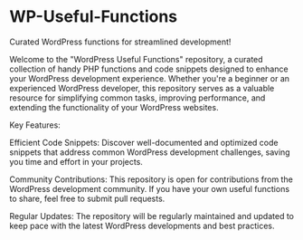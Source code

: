 # WP-Useful-Functions
Curated WordPress functions for streamlined development!

Welcome to the "WordPress Useful Functions" repository, a curated collection of handy PHP functions and code snippets designed to enhance your WordPress development experience. Whether you're a beginner or an experienced WordPress developer, this repository serves as a valuable resource for simplifying common tasks, improving performance, and extending the functionality of your WordPress websites.

Key Features:

Efficient Code Snippets: Discover well-documented and optimized code snippets that address common WordPress development challenges, saving you time and effort in your projects.

Community Contributions: This repository is open for contributions from the WordPress development community. If you have your own useful functions to share, feel free to submit pull requests.

Regular Updates: The repository will be regularly maintained and updated to keep pace with the latest WordPress developments and best practices.
